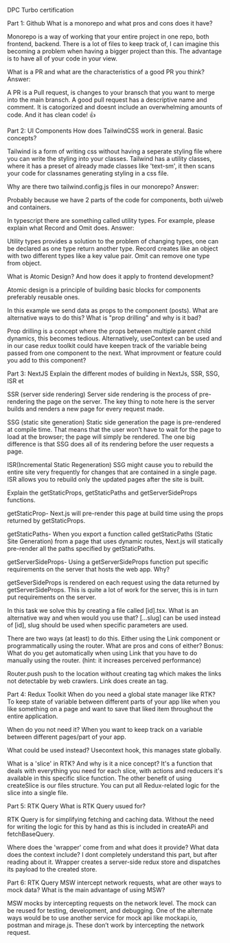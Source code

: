 DPC Turbo certification

Part 1: Github
What is a monorepo and what pros and cons does it have?

Monorepo is a way of working that your entire project in one repo, both frontend, backend. There is a lot of files to keep track of, I can imagine this becoming a problem when having a bigger project than this. The advantage is to have all of your code in your view.

What is a PR and what are the characteristics of a good PR you think? Answer:

A PR is a Pull request, is changes to your bransch that you want to merge into the main bransch. A good pull request has a descriptive name and comment. It is catogorized and doesnt include an overwhelming amounts of code. And it has clean code! 👍

Part 2: UI Components
How does TailwindCSS work in general. Basic concepts?

Tailwind is a form of writing css without having a seperate styling file where you can write the styling into your classes. Tailwind has a utility classes, where it has a preset of already made classes like 'text-sm', it then scans your code for classnames generating styling in a css file.

Why are there two tailwind.config.js files in our monorepo? Answer:

Probably because we have 2 parts of the code for components, both ui/web and containers.

In typescript there are something called utility types. For example, please explain what Record and Omit does. Answer:

Utility types provides a solution to the problem of changing types, one can be declared as one type return another type. Record creates like an object with two different types like a key value pair. Omit can remove one type from object.

What is Atomic Design? And how does it apply to frontend development?

Atomic design is a principle of building basic blocks for components preferably reusable ones.

In this example we send data as props to the component (posts). What are alternative ways to do this? What is "prop drilling" and why is it bad?

Prop drilling is a concept where the props between multiple parent child dynamics, this becomes tedious. Alternatively, useContext can be used and in our case redux toolkit could have keepen track of the variable being passed from one component to the next.
What improvment or feature could you add to this component?

Part 3: NextJS
Explain the different modes of building in NextJs, SSR, SSG, ISR et

SSR (server side rendering)
Server side rendering is the process of pre-rendering the page on the server. The key thing to note here is the server builds and renders a new page for every request made.

SSG (static site generation)
Static side generation the page is pre-rendered at compile time. That means that the user won’t have to wait for the page to load at the browser; the page will simply be rendered. The one big difference is that SSG does all of its rendering before the user requests a page.

ISR(Incremental Static Regeneration)
SSG might cause you to rebuild the entire site very frequently for changes that are contained in a single page. ISR allows you to rebuild only the updated pages after the site is built.

Explain the getStaticProps, getStaticPaths and getServerSideProps functions.

getStaticProp-
Next.js will pre-render this page at build time using the props returned by getStaticProps.

getStaticPaths-
When you export a function called getStaticPaths (Static Site Generation) from a page that uses dynamic routes, Next.js will statically pre-render all the paths specified by getStaticPaths.

getServerSideProps- Using a getServerSideProps function put specific requirements on the server that hosts the web app. Why?

getSeverSideProps is rendered on each request using the data returned by getServerSideProps. This is quite a lot of work for the server, this is in turn put requirements on the server.

In this task we solve this by creating a file called [id].tsx. What is an alternative way and when would you use that?
[...slug] can be used instead of [id], slug should be used when specific parameters are used.

There are two ways (at least) to do this. Either using the Link component or programmatically using the router. What are pros and cons of either? Bonus: What do you get automatically when using Link that you have to do manually using the router. (hint: it increases perceived performance)

Router.push push to the location without creating <a> tag which makes the links not detectable by web crawlers. Link does create an <a> tag. 

Part 4: Redux Toolkit
When do you need a global state manager like RTK?
To keep state of variable between different parts of your app like when you like something on a page and want to save that liked item throughout the entire application.

When do you not need it?
When you want to keep track on a variable between different pages/part of your app.

What could be used instead?
Usecontext hook, this manages state globally.

What is a 'slice' in RTK? And why is it a nice concept?
It's a function that deals with everything you need for each slice, with actions and reducers it's available in this specific slice function. The other benefit of using createSlice is our files structure. You can put all Redux-related logic for the slice into a single file.

Part 5: RTK Query
What is RTK Query usued for?

RTK Query is for simplifying fetching and caching data. Without the need for writing the logic for this by hand as this is included in createAPi and fetchBaseQuery.

Where does the 'wrapper' come from and what does it provide? What data does the context include?
I dont completely understand this part, but after reading about it. Wrapper creates a server-side redux store and dispatches its payload to the created store.

Part 6: RTK Query
MSW intercept network requests, what are other ways to mock data? What is the main advantage of using MSW?

MSW mocks by intercepting requests on the network level. The mock can be reused for testing, development, and debugging. One of the alternate ways would be to use another service for mock api like mockapi.io, postman and mirage.js. These don’t work by intercepting the network request.
